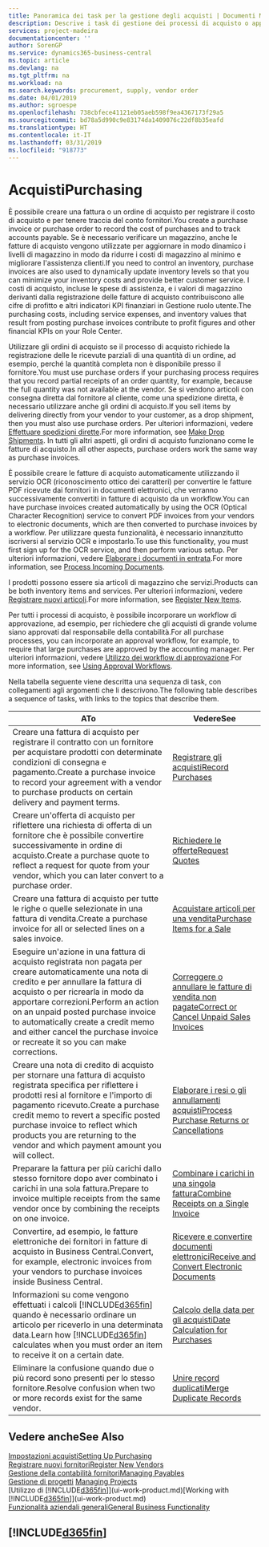 ```yaml
---
title: Panoramica dei task per la gestione degli acquisti | Documenti Microsoft
description: Descrive i task di gestione dei processi di acquisto o approvvigionamento, incluso l'utilizzo delle fatture di acquisto e degli ordini di acquisto.
services: project-madeira
documentationcenter: ''
author: SorenGP
ms.service: dynamics365-business-central
ms.topic: article
ms.devlang: na
ms.tgt_pltfrm: na
ms.workload: na
ms.search.keywords: procurement, supply, vendor order
ms.date: 04/01/2019
ms.author: sgroespe
ms.openlocfilehash: 738cbfece41121eb05aeb598f9ea4367173f29a5
ms.sourcegitcommit: bd78a5d990c9e83174da1409076c22df8b35eafd
ms.translationtype: HT
ms.contentlocale: it-IT
ms.lasthandoff: 03/31/2019
ms.locfileid: "918773"
---
```

# <a name="purchasing"></a><span data-ttu-id="10f07-103">Acquisti</span><span class="sxs-lookup"><span data-stu-id="10f07-103">Purchasing</span></span>
<span data-ttu-id="10f07-104">È possibile creare una fattura o un ordine di acquisto per registrare il costo di acquisto e per tenere traccia del conto fornitori.</span><span class="sxs-lookup"><span data-stu-id="10f07-104">You create a purchase invoice or purchase order to record the cost of purchases and to track accounts payable.</span></span> <span data-ttu-id="10f07-105">Se è necessario verificare un magazzino, anche le fatture di acquisto vengono utilizzate per aggiornare in modo dinamico i livelli di magazzino in modo da ridurre i costi di magazzino al minimo e migliorare l'assistenza clienti.</span><span class="sxs-lookup"><span data-stu-id="10f07-105">If you need to control an inventory, purchase invoices are also used to dynamically update inventory levels so that you can minimize your inventory costs and provide better customer service.</span></span> <span data-ttu-id="10f07-106">I costi di acquisto, incluse le spese di assistenza, e i valori di magazzino derivanti dalla registrazione delle fatture di acquisto contribuiscono alle cifre di profitto e altri indicatori KPI finanziari in Gestione ruolo utente.</span><span class="sxs-lookup"><span data-stu-id="10f07-106">The purchasing costs, including service expenses, and inventory values that result from posting purchase invoices contribute to profit figures and other financial KPIs on your Role Center.</span></span>

<span data-ttu-id="10f07-107">Utilizzare gli ordini di acquisto se il processo di acquisto richiede la registrazione delle le ricevute parziali di una quantità di un ordine, ad esempio, perché la quantità completa non è disponibile presso il fornitore.</span><span class="sxs-lookup"><span data-stu-id="10f07-107">You must use purchase orders if your purchasing process requires that you record partial receipts of an order quantity, for example, because the full quantity was not available at the vendor.</span></span> <span data-ttu-id="10f07-108">Se si vendono articoli con consegna diretta dal fornitore al cliente, come una spedizione diretta, è necessario utilizzare anche gli ordini di acquisto.</span><span class="sxs-lookup"><span data-stu-id="10f07-108">If you sell items by delivering directly from your vendor to your customer, as a drop shipment, then you must also use purchase orders.</span></span> <span data-ttu-id="10f07-109">Per ulteriori informazioni, vedere [Effettuare spedizioni dirette](sales-how-drop-shipment.md).</span><span class="sxs-lookup"><span data-stu-id="10f07-109">For more information, see [Make Drop Shipments](sales-how-drop-shipment.md).</span></span> <span data-ttu-id="10f07-110">In tutti gli altri aspetti, gli ordini di acquisto funzionano come le fatture di acquisto.</span><span class="sxs-lookup"><span data-stu-id="10f07-110">In all other aspects, purchase orders work the same way as purchase invoices.</span></span>

<span data-ttu-id="10f07-111">È possibile creare le fatture di acquisto automaticamente utilizzando il servizio OCR (riconoscimento ottico dei caratteri) per convertire le fatture PDF ricevute dai fornitori in documenti elettronici, che verranno successivamente convertiti in fatture di acquisto da un workflow.</span><span class="sxs-lookup"><span data-stu-id="10f07-111">You can have purchase invoices created automatically by using the OCR (Optical Character Recognition) service to convert PDF invoices from your vendors to electronic documents, which are then converted to purchase invoices by a workflow.</span></span> <span data-ttu-id="10f07-112">Per utilizzare questa funzionalità, è necessario innanzitutto iscriversi al servizio OCR e impostarlo.</span><span class="sxs-lookup"><span data-stu-id="10f07-112">To use this functionality, you must first sign up for the OCR service, and then perform various setup.</span></span> <span data-ttu-id="10f07-113">Per ulteriori informazioni, vedere [Elaborare i documenti in entrata](across-process-income-documents.md).</span><span class="sxs-lookup"><span data-stu-id="10f07-113">For more information, see [Process Incoming Documents](across-process-income-documents.md).</span></span>      

<span data-ttu-id="10f07-114">I prodotti possono essere sia articoli di magazzino che servizi.</span><span class="sxs-lookup"><span data-stu-id="10f07-114">Products can be both inventory items and services.</span></span> <span data-ttu-id="10f07-115">Per ulteriori informazioni, vedere [Registrare nuovi articoli](inventory-how-register-new-items.md).</span><span class="sxs-lookup"><span data-stu-id="10f07-115">For more information, see [Register New Items](inventory-how-register-new-items.md).</span></span>

<span data-ttu-id="10f07-116">Per tutti i processi di acquisto, è possibile incorporare un workflow di approvazione, ad esempio, per richiedere che gli acquisti di grande volume siano approvati dal responsabile della contabilità.</span><span class="sxs-lookup"><span data-stu-id="10f07-116">For all purchase processes, you can incorporate an approval workflow, for example, to require that large purchases are approved by the accounting manager.</span></span> <span data-ttu-id="10f07-117">Per ulteriori informazioni, vedere [Utilizzo dei workflow di approvazione](across-how-use-approval-workflows.md).</span><span class="sxs-lookup"><span data-stu-id="10f07-117">For more information, see [Using Approval Workflows](across-how-use-approval-workflows.md).</span></span>

<span data-ttu-id="10f07-118">Nella tabella seguente viene descritta una sequenza di task, con collegamenti agli argomenti che li descrivono.</span><span class="sxs-lookup"><span data-stu-id="10f07-118">The following table describes a sequence of tasks, with links to the topics that describe them.</span></span>

| <span data-ttu-id="10f07-119">A</span><span class="sxs-lookup"><span data-stu-id="10f07-119">To</span></span> | <span data-ttu-id="10f07-120">Vedere</span><span class="sxs-lookup"><span data-stu-id="10f07-120">See</span></span> |
| --- | --- |
| <span data-ttu-id="10f07-121">Creare una fattura di acquisto per registrare il contratto con un fornitore per acquistare prodotti con determinate condizioni di consegna e pagamento.</span><span class="sxs-lookup"><span data-stu-id="10f07-121">Create a purchase invoice to record your agreement with a vendor to purchase products on certain delivery and payment terms.</span></span> |[<span data-ttu-id="10f07-122">Registrare gli acquisti</span><span class="sxs-lookup"><span data-stu-id="10f07-122">Record Purchases</span></span>](purchasing-how-record-purchases.md) |
|<span data-ttu-id="10f07-123">Creare un'offerta di acquisto per riflettere una richiesta di offerta di un fornitore che è possibile convertire successivamente in ordine di acquisto.</span><span class="sxs-lookup"><span data-stu-id="10f07-123">Create a purchase quote to reflect a request for quote from your vendor, which you can later convert to a purchase order.</span></span>|[<span data-ttu-id="10f07-124">Richiedere le offerte</span><span class="sxs-lookup"><span data-stu-id="10f07-124">Request Quotes</span></span>](purchasing-how-request-quotes.md)|
| <span data-ttu-id="10f07-125">Creare una fattura di acquisto per tutte le righe o quelle selezionate in una fattura di vendita.</span><span class="sxs-lookup"><span data-stu-id="10f07-125">Create a purchase invoice for all or selected lines on a sales invoice.</span></span> |[<span data-ttu-id="10f07-126">Acquistare articoli per una vendita</span><span class="sxs-lookup"><span data-stu-id="10f07-126">Purchase Items for a Sale</span></span>](purchasing-how-purchase-products-sale.md) |
| <span data-ttu-id="10f07-127">Eseguire un'azione in una fattura di acquisto registrata non pagata per creare automaticamente una nota di credito e per annullare la fattura di acquisto o per ricrearla in modo da apportare correzioni.</span><span class="sxs-lookup"><span data-stu-id="10f07-127">Perform an action on an unpaid posted purchase invoice to automatically create a credit memo and either cancel the purchase invoice or recreate it so you can make corrections.</span></span> |[<span data-ttu-id="10f07-128">Correggere o annullare le fatture di vendita non pagate</span><span class="sxs-lookup"><span data-stu-id="10f07-128">Correct or Cancel Unpaid Sales Invoices</span></span>](purchasing-how-correct-cancel-unpaid-purchase-invoices.md) |
| <span data-ttu-id="10f07-129">Creare una nota di credito di acquisto per stornare una fattura di acquisto registrata specifica per riflettere i prodotti resi al fornitore e l'importo di pagamento ricevuto.</span><span class="sxs-lookup"><span data-stu-id="10f07-129">Create a purchase credit memo to revert a specific posted purchase invoice to reflect which products you are returning to the vendor and which payment amount you will collect.</span></span> |[<span data-ttu-id="10f07-130">Elaborare i resi o gli annullamenti acquisti</span><span class="sxs-lookup"><span data-stu-id="10f07-130">Process Purchase Returns or Cancellations</span></span>](purchasing-how-register-new-vendors.md) |
|<span data-ttu-id="10f07-131">Preparare la fattura per più carichi dallo stesso fornitore dopo aver combinato i carichi in una sola fattura.</span><span class="sxs-lookup"><span data-stu-id="10f07-131">Prepare to invoice multiple receipts from the same vendor once by combining the receipts on one invoice.</span></span>|[<span data-ttu-id="10f07-132">Combinare i carichi in una singola fattura</span><span class="sxs-lookup"><span data-stu-id="10f07-132">Combine Receipts on a Single Invoice</span></span>](purchasing-how-to-combine-receipts.md)|
|<span data-ttu-id="10f07-133">Convertire, ad esempio, le fatture elettroniche dei fornitori in fatture di acquisto in Business Central.</span><span class="sxs-lookup"><span data-stu-id="10f07-133">Convert, for example, electronic invoices from your vendors to purchase invoices inside Business Central.</span></span>|[<span data-ttu-id="10f07-134">Ricevere e convertire documenti elettronici</span><span class="sxs-lookup"><span data-stu-id="10f07-134">Receive and Convert Electronic Documents</span></span>](purchasing-how-to-receive-and-convert-electronic-documents.md)|
| <span data-ttu-id="10f07-135">Informazioni su come vengono effettuati i calcoli [!INCLUDE[d365fin](includes/d365fin_md.md)] quando è necessario ordinare un articolo per riceverlo in una determinata data.</span><span class="sxs-lookup"><span data-stu-id="10f07-135">Learn how [!INCLUDE[d365fin](includes/d365fin_md.md)] calculates when you must order an item to receive it on a certain date.</span></span>|[<span data-ttu-id="10f07-136">Calcolo della data per gli acquisti</span><span class="sxs-lookup"><span data-stu-id="10f07-136">Date Calculation for Purchases</span></span>](purchasing-date-calculation-for-purchases.md)|
|<span data-ttu-id="10f07-137">Eliminare la confusione quando due o più record sono presenti per lo stesso fornitore.</span><span class="sxs-lookup"><span data-stu-id="10f07-137">Resolve confusion when two or more records exist for the same vendor.</span></span>|[<span data-ttu-id="10f07-138">Unire record duplicati</span><span class="sxs-lookup"><span data-stu-id="10f07-138">Merge Duplicate Records</span></span>](sales-how-merge-duplicate-records.md)|

## <a name="see-also"></a><span data-ttu-id="10f07-139">Vedere anche</span><span class="sxs-lookup"><span data-stu-id="10f07-139">See Also</span></span>
[<span data-ttu-id="10f07-140">Impostazioni acquisti</span><span class="sxs-lookup"><span data-stu-id="10f07-140">Setting Up Purchasing</span></span>](purchasing-setup-purchasing.md)  
[<span data-ttu-id="10f07-141">Registrare nuovi fornitori</span><span class="sxs-lookup"><span data-stu-id="10f07-141">Register New Vendors</span></span>](purchasing-how-register-new-vendors.md)  
[<span data-ttu-id="10f07-142">Gestione della contabilità fornitori</span><span class="sxs-lookup"><span data-stu-id="10f07-142">Managing Payables</span></span>](payables-manage-payables.md)  
<span data-ttu-id="10f07-143">[Gestione di progetti](projects-manage-projects.md)  </span><span class="sxs-lookup"><span data-stu-id="10f07-143">[Managing Projects](projects-manage-projects.md)  </span></span>  
<span data-ttu-id="10f07-144">[Utilizzo di [!INCLUDE[d365fin](includes/d365fin_md.md)]](ui-work-product.md)</span><span class="sxs-lookup"><span data-stu-id="10f07-144">[Working with [!INCLUDE[d365fin](includes/d365fin_md.md)]](ui-work-product.md)</span></span>  
[<span data-ttu-id="10f07-145">Funzionalità aziendali generali</span><span class="sxs-lookup"><span data-stu-id="10f07-145">General Business Functionality</span></span>](ui-across-business-areas.md)

## [!INCLUDE[d365fin](includes/free_trial_md.md)]  
